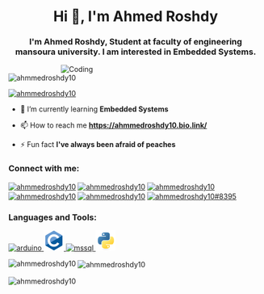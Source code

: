 <h1 align="center">Hi 👋, I'm Ahmed Roshdy</h1>
<h3 align="center">I'm Ahmed Roshdy, Student at faculty of engineering mansoura university. I am interested in Embedded Systems.</h3>
<img align="right" alt="Coding" width="400" src="https://media.tenor.com/Ug6cbVA1ZsMAAAAd/developer.gif">
<p align="left"> <img src="https://komarev.com/ghpvc/?username=ahmmedroshdy10&label=Profile%20views&color=0e75b6&style=flat" alt="ahmmedroshdy10" /> </p>

<p align="left"> <a href="https://twitter.com/ahmmedroshdy10" target="blank"><img src="https://img.shields.io/twitter/follow/ahmmedroshdy10?logo=twitter&style=for-the-badge" alt="ahmmedroshdy10" /></a> </p>

- 🌱 I’m currently learning **Embedded Systems**

- 📫 How to reach me **https://ahmmedroshdy10.bio.link/**

- ⚡ Fun fact **I've always been afraid of peaches**

<h3 align="left">Connect with me:</h3>
<p align="left">
<a href="https://twitter.com/ahmmedroshdy10" target="blank"><img align="center" src="https://raw.githubusercontent.com/rahuldkjain/github-profile-readme-generator/master/src/images/icons/Social/twitter.svg" alt="ahmmedroshdy10" height="30" width="40" /></a>
<a href="https://linkedin.com/in/ahmmedroshdy10" target="blank"><img align="center" src="https://raw.githubusercontent.com/rahuldkjain/github-profile-readme-generator/master/src/images/icons/Social/linked-in-alt.svg" alt="ahmmedroshdy10" height="30" width="40" /></a>
<a href="https://fb.com/ahmmedroshdy10" target="blank"><img align="center" src="https://raw.githubusercontent.com/rahuldkjain/github-profile-readme-generator/master/src/images/icons/Social/facebook.svg" alt="ahmmedroshdy10" height="30" width="40" /></a>
<a href="https://instagram.com/ahmmedroshdy10" target="blank"><img align="center" src="https://raw.githubusercontent.com/rahuldkjain/github-profile-readme-generator/master/src/images/icons/Social/instagram.svg" alt="ahmmedroshdy10" height="30" width="40" /></a>
<a href="https://www.hackerrank.com/ahmmedroshdy10" target="blank"><img align="center" src="https://raw.githubusercontent.com/rahuldkjain/github-profile-readme-generator/master/src/images/icons/Social/hackerrank.svg" alt="ahmmedroshdy10" height="30" width="40" /></a>
<a href="https://discord.gg/ahmmedroshdy10#8395" target="blank"><img align="center" src="https://raw.githubusercontent.com/rahuldkjain/github-profile-readme-generator/master/src/images/icons/Social/discord.svg" alt="ahmmedroshdy10#8395" height="30" width="40" /></a>
</p>

<h3 align="left">Languages and Tools:</h3>
<p align="left"> <a href="https://www.arduino.cc/" target="_blank" rel="noreferrer"> <img src="https://cdn.worldvectorlogo.com/logos/arduino-1.svg" alt="arduino" width="40" height="40"/> </a> <a href="https://www.cprogramming.com/" target="_blank" rel="noreferrer"> <img src="https://raw.githubusercontent.com/devicons/devicon/master/icons/c/c-original.svg" alt="c" width="40" height="40"/> </a> <a href="https://www.microsoft.com/en-us/sql-server" target="_blank" rel="noreferrer"> <img src="https://www.svgrepo.com/show/303229/microsoft-sql-server-logo.svg" alt="mssql" width="40" height="40"/> </a> <a href="https://www.python.org" target="_blank" rel="noreferrer"> <img src="https://raw.githubusercontent.com/devicons/devicon/master/icons/python/python-original.svg" alt="python" width="40" height="40"/> </a> </p>

<p><img align="left" src="https://github-readme-stats.vercel.app/api/top-langs?username=ahmmedroshdy10&show_icons=true&locale=en&layout=compact" alt="ahmmedroshdy10" /></p>

<p>&nbsp;<img align="center" src="https://github-readme-stats.vercel.app/api?username=ahmmedroshdy10&show_icons=true&locale=en" alt="ahmmedroshdy10" /></p>

<p><img align="center" src="https://github-readme-streak-stats.herokuapp.com/?user=ahmmedroshdy10&" alt="ahmmedroshdy10" /></p>
